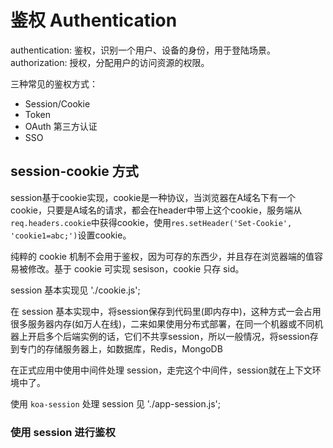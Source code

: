 # 鉴权 Authentication

authentication: 鉴权，识别一个用户、设备的身份，用于登陆场景。
authorization: 授权，分配用户的访问资源的权限。

三种常见的鉴权方式：

- Session/Cookie
- Token
- OAuth 第三方认证
- SSO

## session-cookie 方式

session基于cookie实现，cookie是一种协议，当浏览器在A域名下有一个cookie，只要是A域名的请求，都会在header中带上这个cookie，服务端从`req.headers.cookie`中获得cookie，使用`res.setHeader('Set-Cookie', 'cookie1=abc;')`设置cookie。

纯粹的 cookie 机制不会用于鉴权，因为可存的东西少，并且存在浏览器端的值容易被修改。基于 cookie 可实现 sesison，cookie 只存 sid。

session 基本实现见 './cookie.js';

在 session 基本实现中，将session保存到代码里(即内存中)，这种方式一会占用很多服务器内存(如万人在线)，二来如果使用分布式部署，在同一个机器或不同机器上开启多个后端实例的话，它们不共享session，所以一般情况，将session存到专门的存储服务器上，如数据库，Redis，MongoDB

在正式应用中使用中间件处理 session，走完这个中间件，session就在上下文环境中了。

使用 `koa-session` 处理 session 见 './app-session.js';

### 使用 session 进行鉴权
